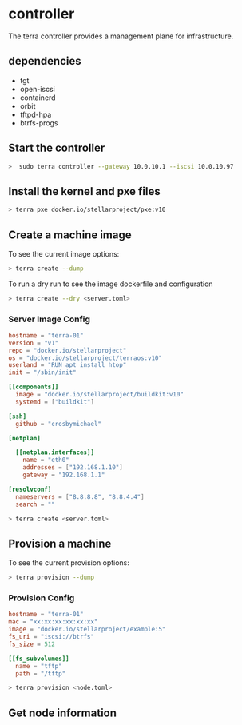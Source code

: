 # controller

The terra controller provides a management plane for infrastructure.

## dependencies

* tgt
* open-iscsi
* containerd
* orbit
* tftpd-hpa
* btrfs-progs

## Start the controller

```bash
>  sudo terra controller --gateway 10.0.10.1 --iscsi 10.0.10.97
```

## Install the kernel and pxe files

```bash
> terra pxe docker.io/stellarproject/pxe:v10
```

## Create a machine image


To see the current image options:

```bash
> terra create --dump
```

To run a dry run to see the image dockerfile and configuration

```bash
> terra create --dry <server.toml>
```

### Server Image Config

```toml
hostname = "terra-01"
version = "v1"
repo = "docker.io/stellarproject"
os = "docker.io/stellarproject/terraos:v10"
userland = "RUN apt install htop"
init = "/sbin/init"

[[components]]
  image = "docker.io/stellarproject/buildkit:v10"
  systemd = ["buildkit"]

[ssh]
  github = "crosbymichael"

[netplan]

  [[netplan.interfaces]]
    name = "eth0"
    addresses = ["192.168.1.10"]
    gateway = "192.168.1.1"

[resolvconf]
  nameservers = ["8.8.8.8", "8.8.4.4"]
  search = ""
```

```bash
> terra create <server.toml>
```

## Provision a machine

To see the current provision options:

```bash
> terra provision --dump
```

### Provision Config

```toml
hostname = "terra-01"
mac = "xx:xx:xx:xx:xx:xx"
image = "docker.io/stellarproject/example:5"
fs_uri = "iscsi://btrfs"
fs_size = 512

[[fs_subvolumes]]
  name = "tftp"
  path = "/tftp"
```

```bash
> terra provision <node.toml>
```

## Get node information


